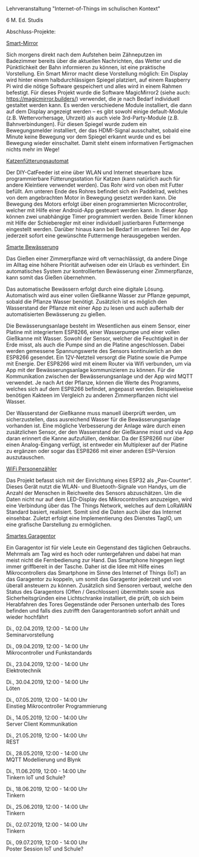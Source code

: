 Lehrveranstaltung "Internet-of-Things im schulischen Kontext"

6 M. Ed. Studis

Abschluss-Projekte:

[Smart-Mirror](https://wp.uni-oldenburg.de/internet-of-things-und-smart-home-im-schulischen-kontext-sose2019-nschneider/)

Sich morgens direkt nach dem Aufstehen beim Zähneputzen im Badezimmer bereits über die aktuellen Nachrichten, das Wetter und die Pünktlichkeit der Bahn informieren zu können, ist eine praktische Vorstellung. Ein Smart Mirror macht diese Vorstellung möglich: Ein Display wird hinter einem halbdurchlässigen Spiegel platziert, auf einem Raspberry Pi wird die nötige Software gespeichert und alles wird in einem Rahmen befestigt. 
Für dieses Projekt wurde die Software MagicMirror2 (siehe auch: https://magicmirror.builders/) verwendet, die je nach Bedarf individuell gestaltet werden kann. Es werden verschiedene Module installiert, die dann auf dem Display angezeigt werden – es gibt sowohl einige default-Module (z.B. Wettervorhersage, Uhrzeit) als auch viele 3rd-Party-Module (z.B. Bahnverbindungen). Für diesen Spiegel wurde zudem ein Bewegungsmelder installiert, der das HDMI-Signal ausschaltet, sobald eine Minute keine Bewegung vor dem Spiegel erkannt wurde und es bei Bewegung wieder einschaltet. 
Damit steht einem informativen Fertigmachen nichts mehr im Wege!


[Katzenfütterungsautomat](https://wp.uni-oldenburg.de/internet-of-things-und-smart-home-im-schulischen-kontext-sose2019-mzilles/)

Der DIY-CatFeeder ist eine über WLAN und Internet steuerbare bzw. programmierbare Fütterungsstation für Katzen (kann natürlich auch für andere Kleintiere verwendet werden). Das Rohr wird von oben mit Futter befüllt. Am unteren Ende des Rohres befindet sich ein Paddelrad, welches von dem angebrachten Motor in Bewegung gesetzt werden kann. Die Bewegung des Motors erfolgt über einen programmierten Microcontroller, welcher mit Hilfe einer Android-App gesteuert werden kann. In dieser App können zwei unabhängige Timer programmiert werden. Beide Timer können mit Hilfe der Schieberegler mit einer individuell justierbaren Futtermenge eingestellt werden. Darüber hinaus kann bei Bedarf im unteren Teil der App jederzeit sofort eine gewünschte Futtermenge herausgegeben werden.

[Smarte Bewässerung](https://wp.uni-oldenburg.de/internet-of-things-und-smart-home-im-schulischen-kontext-sose2019-mmkrtchian/)

Das Gießen einer Zimmerpflanze wird oft vernachlässigt, da andere Dinge im Alltag eine höhere Priorität aufweisen oder ein Urlaub es verhindert. Ein automatisches System zur kontrollierten Bewässerung einer Zimmerpflanze, kann somit das Gießen übernehmen.
 
Das automatische Bewässern erfolgt durch eine digitale Lösung. Automatisch wird aus einer vollen Gießkanne Wasser zur Pflanze gepumpt, sobald die Pflanze Wasser benötigt. Zusätzlich ist es möglich den Wasserstand der Pflanze mit einer App zu lesen und auch außerhalb der automatisierten Bewässerung zu gießen.
 
Die Bewässerungsanlage besteht im Wesentlichen aus einem Sensor, einer Platine mit integriertem ESP8266, einer Wasserpumpe und einer vollen Gießkanne mit Wasser.
Sowohl der Sensor, welcher die Feuchtigkeit in der Erde misst, als auch die Pumpe sind an die Platine angeschlossen. Dabei werden gemessene Spannungswerte des Sensors kontinuierlich an den ESP8266 gesendet. Ein 12V-Netzteil versorgt die Platine sowie die Pumpe mit Energie. Der ESP8266 wird mit einem Router via Wifi verbunden, um via App mit der Bewässerungsanlage kommunizieren zu können. Für die Kommunikation zwischen der Bewässerungsanlage und der App wird MQTT verwendet.
Je nach Art der Pflanze, können die Werte des Programms, welches sich auf dem ESP8266 befindet, angepasst werden. Beispielsweise benötigen Kakteen im Vergleich zu anderen Zimmerpflanzen nicht viel Wasser.
 
Der Wasserstand der Gießkanne muss manuell überprüft werden, um sicherzustellen, dass ausreichend Wasser für die Bewässerungsanlage vorhanden ist. Eine mögliche Verbesserung der Anlage wäre durch einen zusätzlichen Sensor, der den Wasserstand der Gießkanne misst und via App daran erinnert die Kanne aufzufüllen, denkbar. Da der ESP8266 nur über einen Analog-Eingang verfügt, ist entweder ein Multiplexer auf der Platine zu ergänzen oder sogar das ESP8266 mit einer anderen ESP-Version auszutauschen. 

[WiFi Personenzähler](https://wp.uni-oldenburg.de/internet-of-things-und-smart-home-im-schulischen-kontext-sose2019-hsaathoff/)

Das Projekt befasst sich mit der Einrichtung eines ESP32 als „Pax-Counter“.
Dieses Gerät nutzt die WLAN- und Bluetooth-Signale von Handys, um die Anzahl der Menschen in Reichweite des Sensors abzuschätzen.
Um die Daten nicht nur auf dem LED-Display des Mikrocontrollers anzuzeigen, wird eine Verbindung über das The Things Network, welches
auf dem LoRaWAN Standard basiert, realisiert. Somit sind die Daten auch über das Internet einsehbar. Zuletzt erfolgt eine Implementierung
des Dienstes TagIO, um eine grafische Darstellung zu ermöglichen.


[Smartes Garagentor](
https://wp.uni-oldenburg.de/internet-of-things-und-smart-home-im-schulischen-kontext-sose2019-jhanke/)

Ein Garagentor ist für viele Leute ein Gegenstand des täglichen Gebrauchs. Mehrmals am Tag wird es hoch oder runtergefahren und dabei hat man meist nicht die Fernbedienung zur Hand. Das Smartphone hingegen liegt immer griffbereit in der Tasche. Daher ist die Idee mit Hilfe eines Mikrocontrollers das Smartphone im Sinne des Internet of Things (IoT) an das Garagentor zu koppeln, um somit das Garagentor jederzeit und von überall ansteuern zu können. Zusätzlich sind Sensoren verbaut, welche den Status des Garagentors (Offen / Geschlossen) übermitteln sowie aus Sicherheitsgründen eine Lichtschranke installiert, die prüft, ob sich beim Herabfahren des Tores Gegenstände oder Personen unterhalb des Tores befinden und falls dies zutrifft den Garagentorantrieb sofort anhält und wieder hochfährt

Di., 02.04.2019, 12:00 - 14:00 Uhr 	
Seminarvorstellung

Di., 09.04.2019, 12:00 - 14:00 Uhr 	
Mikrocontroller und Funkstandards

Di., 23.04.2019, 12:00 - 14:00 Uhr 	
Elektrotechnik

Di., 30.04.2019, 12:00 - 14:00 Uhr 	
Löten

Di., 07.05.2019, 12:00 - 14:00 Uhr 	
Einstieg Mikrocontroller Programmierung

Di., 14.05.2019, 12:00 - 14:00 Uhr 	
Server Client Kommunikation

Di., 21.05.2019, 12:00 - 14:00 Uhr 	
REST	

Di., 28.05.2019, 12:00 - 14:00 Uhr 	
MQTT
Modellierung und Blynk

Di., 11.06.2019, 12:00 - 14:00 Uhr 	
Tinkern
IoT und Schule?

Di., 18.06.2019, 12:00 - 14:00 Uhr 	
Tinkern

Di., 25.06.2019, 12:00 - 14:00 Uhr 	
Tinkern

Di., 02.07.2019, 12:00 - 14:00 Uhr 	
Tinkern

Di., 09.07.2019, 12:00 - 14:00 Uhr 	
Poster Session
IoT und Schule? 